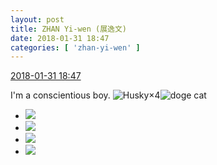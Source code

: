 ```yaml
---
layout: post
title: ZHAN Yi-wen (展逸文)
date: 2018-01-31 18:47
categories: [ 'zhan-yi-wen' ]
---
```


<div class="weibo-info">
  <a href="https://weibo.com/6108090526/G0YsNvL9b">2018-01-31 18:47</a>
</div>

I'm a conscientious boy. ![Husky](https://img.t.sinajs.cn/t4/appstyle/expression/ext/normal/74/moren_hashiqi_org.png)×4![doge cat](https://img.t.sinajs.cn/t4/appstyle/expression/ext/normal/4a/mm_org.gif)

<!-- more -->

<ul class="weibo-pic-list-2">
  <li class="weibo-pic">
    <a href="//wx3.sinaimg.cn/mw690/006FmVn8ly1fnzzdtok0pj32kw3vcb29.jpg"><img src="//wx3.sinaimg.cn/thumb150/006FmVn8ly1fnzzdtok0pj32kw3vcb29.jpg"/></a>
  </li>
  <li class="weibo-pic">
    <a href="//wx2.sinaimg.cn/mw690/006FmVn8ly1fnzzdrvaj2j32kw3vcb29.jpg"><img src="//wx2.sinaimg.cn/thumb150/006FmVn8ly1fnzzdrvaj2j32kw3vcb29.jpg"/></a>
  </li>
  <li class="weibo-pic">
    <a href="//wx2.sinaimg.cn/mw690/006FmVn8ly1fnzzdv0cs0j32kw3vc4qp.jpg"><img src="//wx2.sinaimg.cn/thumb150/006FmVn8ly1fnzzdv0cs0j32kw3vc4qp.jpg"/></a>
  </li>
  <li class="weibo-pic">
    <a href="//wx1.sinaimg.cn/mw690/006FmVn8ly1fnzzdw17jyj32kw3vcnhl.jpg"><img src="//wx1.sinaimg.cn/thumb150/006FmVn8ly1fnzzdw17jyj32kw3vcnhl.jpg"/></a>
  </li>
</ul>
